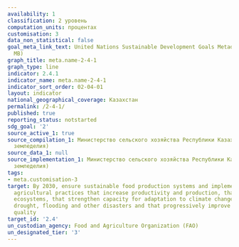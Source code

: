 ```yaml
---
availability: 1
classification: 2 уровень
computation_units: процентах
customisation: 3
data_non_statistical: false
goal_meta_link_text: United Nations Sustainable Development Goals Metadata (PDF 4.0
  MB)
graph_title: meta.name-2-4-1
graph_type: line
indicator: 2.4.1
indicator_name: meta.name-2-4-1
indicator_sort_order: 02-04-01
layout: indicator
national_geographical_coverage: Казахстан
permalink: /2-4-1/
published: true
reporting_status: notstarted
sdg_goal: '2'
source_active_1: true
source_compilation_1: Министерство сельского хозяйства Республики Казахстан (Департамент
  земледелия)
source_data_1: null
source_implementation_1: Министерство сельского хозяйства Республики Казахстан (Департамент
  земледелия)
tags:
- meta.customisation-3
target: By 2030, ensure sustainable food production systems and implement resilient
  agricultural practices that increase productivity and production, that help maintain
  ecosystems, that strengthen capacity for adaptation to climate change, extreme weather,
  drought, flooding and other disasters and that progressively improve land and soil
  quality
target_id: '2.4'
un_custodian_agency: Food and Agriculture Organization (FAO)
un_designated_tier: '3'
---
```

